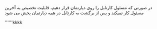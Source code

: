 در صورتی که مسئول کارتابل را روی دپارتمان قرار دهیم، قابلیت تخصیص به آخرین مسئول کار نمیکند و پس از برگشت به کارتابل در همه دپارتمان پخش می شود

''''''kkkk